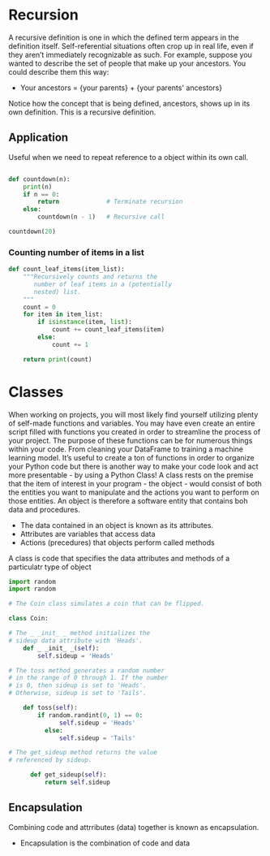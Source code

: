 # Recursion

A recursive definition is one in which the defined term appears in the definition itself. Self-referential situations often crop up in real life, even if they aren’t immediately recognizable as such. For example, suppose you wanted to describe the set of people that make up your ancestors. You could describe them this way:

- Your ancestors = {your parents} + {your parents' ancestors}

Notice how the concept that is being defined, ancestors, shows up in its own definition. This is a recursive definition.

## Application

Useful when we need to repeat reference to a object within its own call.

```python

def countdown(n):
    print(n)
    if n == 0:
        return             # Terminate recursion
    else:
        countdown(n - 1)   # Recursive call

countdown(20)

```

### Counting number of items in a list

```python
def count_leaf_items(item_list):
    """Recursively counts and returns the
       number of leaf items in a (potentially
       nested) list.
    """
    count = 0
    for item in item_list:
        if isinstance(item, list):
            count += count_leaf_items(item)
        else:
            count += 1

    return print(count)
```

# Classes

When working on projects, you will most likely find yourself utilizing plenty of self-made functions and variables. You may have even create an entire script filled with functions you created in order to streamline the process of your project.
The purpose of these functions can be for numerous things within your code. From cleaning your DataFrame to training a machine learning model. It’s useful to create a ton of functions in order to organize your Python code but there is another way to make your code look and act more presentable - by using a Python Class!
A class rests on the premise that the item of interest in your program - the object - would consist of both the entities you want to manipulate and the actions you want to perform on those entities. An object is therefore a software entity that contains boh data and procedures. 
- The data contained in an object is known as its attributes.
- Attributes are variables that access data
- Actions (precedures) that objects perform called methods

A class is code that specifies the data attributes and methods of a particulatr type of object

```python
import random
import random

# The Coin class simulates a coin that can be flipped.

class Coin:

# The _ _init_ _ method initializes the
# sideup data attribute with 'Heads'.
    def _ _init_ _(self):
        self.sideup = 'Heads'

# The toss method generates a random number
# in the range of 0 through 1. If the number
# is 0, then sideup is set to 'Heads'.
# Otherwise, sideup is set to 'Tails'.

    def toss(self):
        if random.randint(0, 1) == 0:
              self.sideup = 'Heads'
          else:
              self.sideup = 'Tails'

# The get_sideup method returns the value
# referenced by sideup.

      def get_sideup(self):
          return self.sideup
```


## Encapsulation
Combining code and attrributes (data) together is known as encapsulation.
- Encapsulation is the combination of code and data 